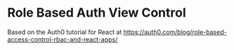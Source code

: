 # Role Based Auth View Control 
Based on the Auth0 tutorial for React at https://auth0.com/blog/role-based-access-control-rbac-and-react-apps/

